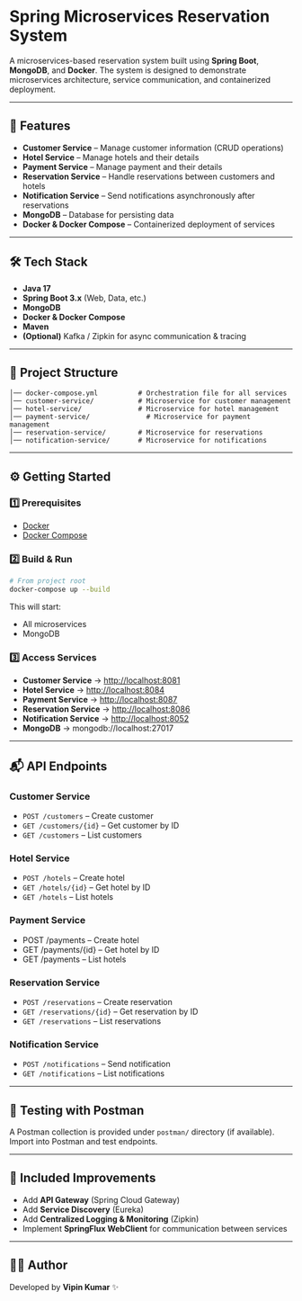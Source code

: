 # Spring Microservices Reservation System

A microservices-based reservation system built using **Spring Boot**, **MongoDB**, and **Docker**. The system is designed to demonstrate microservices architecture, service communication, and containerized deployment.

---

## 🚀 Features

* **Customer Service** – Manage customer information (CRUD operations)
* **Hotel Service** – Manage hotels and their details
* **Payment Service** – Manage payment and their details
* **Reservation Service** – Handle reservations between customers and hotels
* **Notification Service** – Send notifications asynchronously after reservations
* **MongoDB** – Database for persisting data
* **Docker & Docker Compose** – Containerized deployment of services

---

## 🛠️ Tech Stack

* **Java 17**
* **Spring Boot 3.x** (Web, Data, etc.)
* **MongoDB**
* **Docker & Docker Compose**
* **Maven**
* **(Optional)** Kafka / Zipkin for async communication & tracing

---

## 📂 Project Structure

```
│── docker-compose.yml          # Orchestration file for all services
│── customer-service/           # Microservice for customer management
│── hotel-service/              # Microservice for hotel management
│── payment-service/              # Microservice for payment management
│── reservation-service/        # Microservice for reservations
│── notification-service/       # Microservice for notifications
```

---

## ⚙️ Getting Started

### 1️⃣ Prerequisites

* [Docker](https://docs.docker.com/get-docker/)
* [Docker Compose](https://docs.docker.com/compose/)

### 2️⃣ Build & Run

```bash
# From project root
docker-compose up --build
```

This will start:

* All microservices
* MongoDB

### 3️⃣ Access Services

* **Customer Service** → [http://localhost:8081](http://localhost:8081)
* **Hotel Service** → [http://localhost:8084](http://localhost:8084)
* **Payment Service** → [http://localhost:8087](http://localhost:8087)
* **Reservation Service** → [http://localhost:8086](http://localhost:8086)
* **Notification Service** → [http://localhost:8052](http://localhost:8052)
* **MongoDB** → mongodb://localhost:27017

---

## 📬 API Endpoints

### Customer Service

* `POST /customers` – Create customer
* `GET /customers/{id}` – Get customer by ID
* `GET /customers` – List customers

### Hotel Service

* `POST /hotels` – Create hotel
* `GET /hotels/{id}` – Get hotel by ID
* `GET /hotels` – List hotels
  
### Payment Service
*  POST /payments – Create hotel
*  GET /payments/{id} – Get hotel by ID
*  GET /payments – List hotels

### Reservation Service

* `POST /reservations` – Create reservation
* `GET /reservations/{id}` – Get reservation by ID
* `GET /reservations` – List reservations

### Notification Service

* `POST /notifications` – Send notification
* `GET /notifications` – List notifications

---

## 📖 Testing with Postman

A Postman collection is provided under `postman/` directory (if available). Import into Postman and test endpoints.

---

## 🔮 Included Improvements

* Add **API Gateway** (Spring Cloud Gateway)
* Add **Service Discovery** (Eureka)
* Add **Centralized Logging & Monitoring** (Zipkin)
* Implement **SpringFlux WebClient** for communication between services

---

## 👨‍💻 Author

Developed by **Vipin Kumar** ✨
